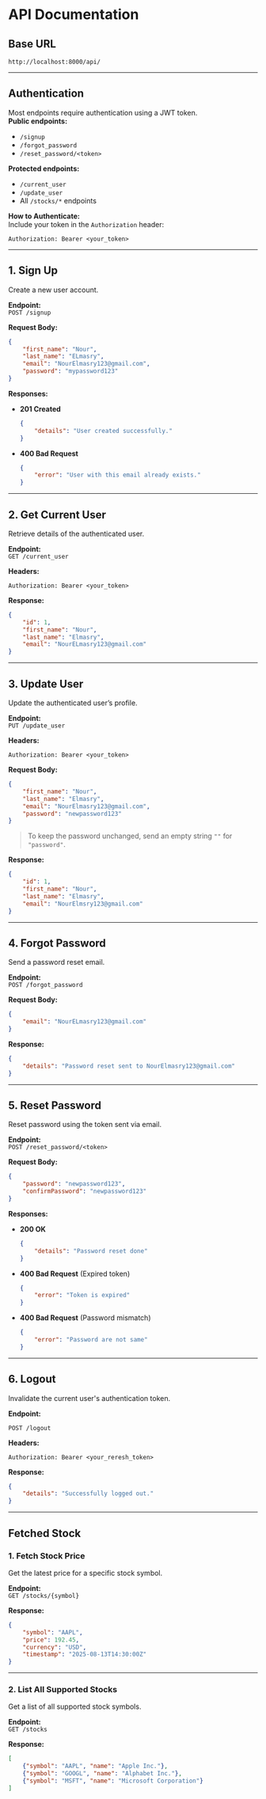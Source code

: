 # API Documentation

## Base URL
```
http://localhost:8000/api/
```

---

## **Authentication**

Most endpoints require authentication using a JWT token.  
**Public endpoints:**  
- `/signup`
- `/forgot_password`
- `/reset_password/<token>`

**Protected endpoints:**  
- `/current_user`
- `/update_user`
- All `/stocks/*` endpoints

**How to Authenticate:**  
Include your token in the `Authorization` header:
```
Authorization: Bearer <your_token>
```

---

## **1. Sign Up**
Create a new user account.

**Endpoint:**  
`POST /signup`

**Request Body:**
```json
{
    "first_name": "Nour",
    "last_name": "ELmasry",
    "email": "NourElmasry123@gmail.com",
    "password": "mypassword123"
}
```

**Responses:**
- **201 Created**
    ```json
    {
        "details": "User created successfully."
    }
    ```
- **400 Bad Request**
    ```json
    {
        "error": "User with this email already exists."
    }
    ```

---

## **2. Get Current User**
Retrieve details of the authenticated user.

**Endpoint:**  
`GET /current_user`

**Headers:**
```
Authorization: Bearer <your_token>
```

**Response:**
```json
{
    "id": 1,
    "first_name": "Nour",
    "last_name": "Elmasry",
    "email": "NourELmasry123@gmail.com"
}
```

---

## **3. Update User**
Update the authenticated user’s profile.

**Endpoint:**  
`PUT /update_user`

**Headers:**
```
Authorization: Bearer <your_token>
```

**Request Body:**
```json
{
    "first_name": "Nour",
    "last_name": "Elmasry",
    "email": "NourElmasry123@gmail.com",
    "password": "newpassword123"
}
```
> To keep the password unchanged, send an empty string `""` for `"password"`.

**Response:**
```json
{
    "id": 1,
    "first_name": "Nour",
    "last_name": "Elmasry",
    "email": "NourElmsry123@gmail.com"
}
```

---

## **4. Forgot Password**
Send a password reset email.

**Endpoint:**  
`POST /forgot_password`

**Request Body:**
```json
{
    "email": "NourELmasry123@gmail.com"
}
```

**Response:**
```json
{
    "details": "Password reset sent to NourElmasry123@gmail.com"
}
```

---

## **5. Reset Password**
Reset password using the token sent via email.

**Endpoint:**  
`POST /reset_password/<token>`

**Request Body:**
```json
{
    "password": "newpassword123",
    "confirmPassword": "newpassword123"
}
```

**Responses:**
- **200 OK**
    ```json
    {
        "details": "Password reset done"
    }
    ```
- **400 Bad Request** (Expired token)
    ```json
    {
        "error": "Token is expired"
    }
    ```
- **400 Bad Request** (Password mismatch)
    ```json
    {
        "error": "Password are not same"
    }
    ```

---

## **6. Logout**
Invalidate the current user's authentication token.

**Endpoint:**  

```
POST /logout
```

**Headers:**
```
Authorization: Bearer <your_reresh_token>
```

**Response:**
```json
{
    "details": "Successfully logged out."
}
```

---

## **Fetched Stock**

### **1. Fetch Stock Price**
Get the latest price for a specific stock symbol.

**Endpoint:**  
`GET /stocks/{symbol}`


**Response:**
```json
{
    "symbol": "AAPL",
    "price": 192.45,
    "currency": "USD",
    "timestamp": "2025-08-13T14:30:00Z"
}
```

---

### **2. List All Supported Stocks**
Get a list of all supported stock symbols.

**Endpoint:**  
`GET /stocks`


**Response:**
```json
[
    {"symbol": "AAPL", "name": "Apple Inc."},
    {"symbol": "GOOGL", "name": "Alphabet Inc."},
    {"symbol": "MSFT", "name": "Microsoft Corporation"}
]
```


